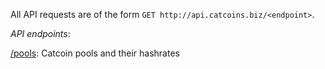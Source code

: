 All API requests are of the form `GET http://api.catcoins.biz/<endpoint>`.

_API endpoints_:

[/pools](http://api.catcoins.biz/pools): Catcoin pools and their hashrates
